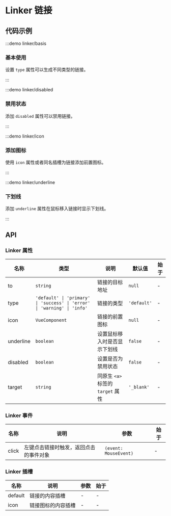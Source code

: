 # Linker 链接

## 代码示例

:::demo linker/basis

### 基本使用

设置 `type` 属性可以生成不同类型的链接。

:::

:::demo linker/disabled

### 禁用状态

添加 `disabled` 属性可以禁用链接。

:::

:::demo linker/icon

### 添加图标

使用 `icon` 属性或者同名插槽为链接添加前置图标。

:::

:::demo linker/underline

### 下划线

添加 `underline` 属性在鼠标移入链接时显示下划线。

:::

## API

### Linker 属性

| 名称      | 类型                                                                    | 说明                              | 默认值      | 始于 |
| --------- | ----------------------------------------------------------------------- | --------------------------------- | ----------- | ---- |
| to        | `string`                                                                | 链接的目标地址                    | `null`      | -    |
| type      | `'default' \| 'primary' \| 'success' \| 'error' \| 'warning' \| 'info'` | 链接的类型                        | `'default'` | -    |
| icon      | `VueComponent`                                                          | 链接的前置图标                    | `null`      | -    |
| underline | `boolean`                                                               | 设置鼠标移入时是否显示下划线      | `false`     | -    |
| disabled  | `boolean`                                                               | 设置是否为禁用状态                | `false`     | -    |
| target    | `string`                                                                | 同原生 `<a>` 标签的 `target` 属性 | `'_blank'`  | -    |

### Linker 事件

| 名称  | 说明                                   | 参数                  | 始于 |
| ----- | -------------------------------------- | --------------------- | ---- |
| click | 左键点击链接时触发，返回点击的事件对象 | `(event: MouseEvent)` | -    |

### Linker 插槽

| 名称    | 说明               | 参数 | 始于 |
| ------- | ------------------ | ---- | ---- |
| default | 链接的内容插槽     | -    | -    |
| icon    | 链接图标的内容插槽 | -    | -    |
